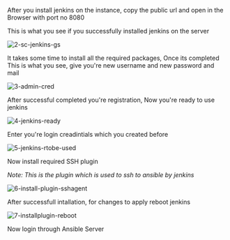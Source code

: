 After you install jenkins on the instance, copy the public url and open in the <br>
Browser with port no 8080 

This is what you see if you successfully installed jenkins on the server

![2-sc-jenkins-gs](https://user-images.githubusercontent.com/58173938/196835061-5365f589-96f7-4ec9-99ef-e329e53e7425.png)

It takes some time to install all the required packages, Once its completed <br>
This is what you see, give you're new username and new password and mail 

![3-admin-cred](https://user-images.githubusercontent.com/58173938/196835248-82b756af-fd21-40eb-9f54-6b4385e371b3.png)

After successful completed you're registration, Now you're ready to use jenkins

![4-jenkins-ready](https://user-images.githubusercontent.com/58173938/196835346-955909ac-eb85-4466-addc-3147fec789f6.png)

Enter you're login creadintials which you created before

![5-jenkins-rtobe-used](https://user-images.githubusercontent.com/58173938/196835494-46df680a-afd1-4bb8-b867-2a152d7de7e4.png)

Now install required SSH plugin 

*Note: This is the plugin which is used to ssh to ansible by jenkins*

![6-install-plugin-sshagent](https://user-images.githubusercontent.com/58173938/196835780-bc1f795d-4d15-4e85-ac98-7ae36bb095bb.png)

After successfull intallation, for changes to apply reboot jenkins

![7-installplugin-reboot](https://user-images.githubusercontent.com/58173938/196836045-19c0276b-f44f-4e9a-b14c-9ed773bb1bb1.png)

Now login through Ansible Server

